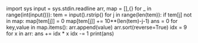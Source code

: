 import sys
input = sys.stdin.readline
arr, map = [],{}
for _ in range(int(input())):
    tem = input().rstrip()
    for j in range(len(tem)):
        if tem[j] not in map: map[tem[j]] = 0
        map[tem[j]] += 10**(len(tem)-j-1)
ans = 0
for key,value in map.items():
    arr.append(value)
arr.sort(reverse=True)
idx = 9
for x in arr:
    ans += idx * x
    idx -= 1
print(ans)